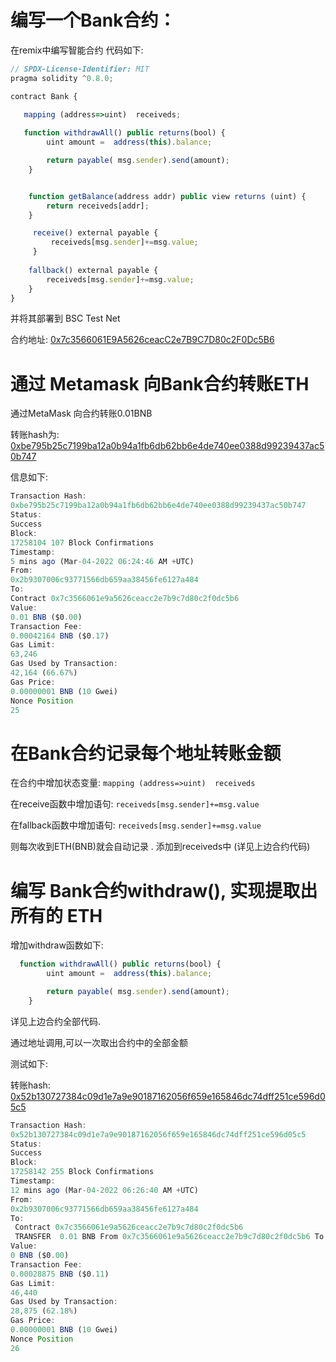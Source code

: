 # 编写⼀个Bank合约：

在remix中编写智能合约 代码如下:

```javascript
// SPDX-License-Identifier: MIT
pragma solidity ^0.8.0;

contract Bank {
    
   mapping (address=>uint)  receiveds;

   function withdrawAll() public returns(bool) {
        uint amount =  address(this).balance;

        return payable( msg.sender).send(amount);
    }


    function getBalance(address addr) public view returns (uint) {
        return receiveds[addr];
    }

     receive() external payable {
         receiveds[msg.sender]+=msg.value;
     }
    
    fallback() external payable {
        receiveds[msg.sender]+=msg.value;
    }
}


```

并将其部署到 BSC Test Net 

合约地址: [0x7c3566061E9A5626ceacC2e7B9C7D80c2F0Dc5B6](https://testnet.bscscan.com/address/0x7c3566061E9A5626ceacC2e7B9C7D80c2F0Dc5B6)



# 通过 Metamask 向Bank合约转账ETH

通过MetaMask 向合约转账0.01BNB

 转账hash为:  [0xbe795b25c7199ba12a0b94a1fb6db62bb6e4de740ee0388d99239437ac50b747](https://testnet.bscscan.com/tx/0xbe795b25c7199ba12a0b94a1fb6db62bb6e4de740ee0388d99239437ac50b747)

信息如下:

```javascript
Transaction Hash:
0xbe795b25c7199ba12a0b94a1fb6db62bb6e4de740ee0388d99239437ac50b747 
Status:
Success
Block:
17258104 107 Block Confirmations
Timestamp:
5 mins ago (Mar-04-2022 06:24:46 AM +UTC)
From:
0x2b9307006c93771566db659aa38456fe6127a484 
To:
Contract 0x7c3566061e9a5626ceacc2e7b9c7d80c2f0dc5b6 
Value:
0.01 BNB ($0.00)
Transaction Fee:
0.00042164 BNB ($0.17)
Gas Limit:
63,246
Gas Used by Transaction:
42,164 (66.67%)
Gas Price:
0.00000001 BNB (10 Gwei)
Nonce Position
25
```



# 在Bank合约记录每个地址转账⾦额



在合约中增加状态变量: `mapping (address=>uint)  receiveds`

在receive函数中增加语句: `receiveds[msg.sender]+=msg.value`

在fallback函数中增加语句: `receiveds[msg.sender]+=msg.value`

则每次收到ETH(BNB)就会自动记录 . 添加到receiveds中 (详见上边合约代码)



# 编写 Bank合约withdraw(), 实现提取出所有的 ETH

增加withdraw函数如下:

```javascript
  function withdrawAll() public returns(bool) {
        uint amount =  address(this).balance;

        return payable( msg.sender).send(amount);
    }
```

详见上边合约全部代码. 

通过地址调用,可以一次取出合约中的全部金额

测试如下:

转账hash: [0x52b130727384c09d1e7a9e90187162056f659e165846dc74dff251ce596d05c5](https://testnet.bscscan.com/tx/0x52b130727384c09d1e7a9e90187162056f659e165846dc74dff251ce596d05c5)

```javascript
Transaction Hash:
0x52b130727384c09d1e7a9e90187162056f659e165846dc74dff251ce596d05c5 
Status:
Success
Block:
17258142 255 Block Confirmations
Timestamp:
12 mins ago (Mar-04-2022 06:26:40 AM +UTC)
From:
0x2b9307006c93771566db659aa38456fe6127a484 
To:
 Contract 0x7c3566061e9a5626ceacc2e7b9c7d80c2f0dc5b6 
 TRANSFER  0.01 BNB From 0x7c3566061e9a5626ceacc2e7b9c7d80c2f0dc5b6 To  0x2b9307006c93771566db659aa38456fe6127a484
Value:
0 BNB ($0.00)
Transaction Fee:
0.00028875 BNB ($0.11)
Gas Limit:
46,440
Gas Used by Transaction:
28,875 (62.18%)
Gas Price:
0.00000001 BNB (10 Gwei)
Nonce Position
26
```




